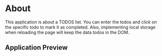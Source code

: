 # About

This application is about a TODOS list. You can enter the todos and click on the specific todo to mark it as completed. Also, implementing local storage when reloading the page will keep the data todos in the DOM.

## Application Preview
